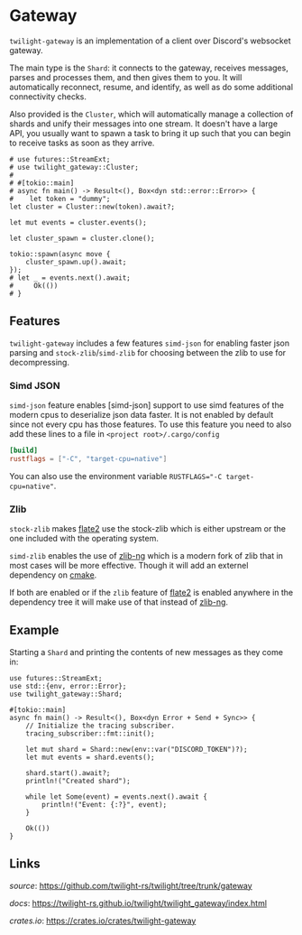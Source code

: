 # Gateway

`twilight-gateway` is an implementation of a client over Discord's websocket
gateway.

The main type is the `Shard`: it connects to the gateway, receives messages,
parses and processes them, and then gives them to you. It will automatically
reconnect, resume, and identify, as well as do some additional connectivity
checks.

Also provided is the `Cluster`, which will automatically manage a collection of
shards and unify their messages into one stream. It doesn't have a large API, you
usually want to spawn a task to bring it up such that you can begin to receive
tasks as soon as they arrive.

```rust,no_run
# use futures::StreamExt;
# use twilight_gateway::Cluster;
#
# #[tokio::main]
# async fn main() -> Result<(), Box<dyn std::error::Error>> {
#    let token = "dummy";
let cluster = Cluster::new(token).await?;

let mut events = cluster.events();

let cluster_spawn = cluster.clone();

tokio::spawn(async move {
    cluster_spawn.up().await;
});
# let _ = events.next().await;
#     Ok(())
# }
```

## Features

`twilight-gateway` includes a few features `simd-json` for enabling faster json
parsing and `stock-zlib`/`simd-zlib` for choosing between the zlib to use for
decompressing.

### Simd JSON

`simd-json` feature enables [simd-json] support to use simd features of the modern cpus
to deserialize json data faster. It is not enabled by default since not every cpu has those features.
To use this feature you need to also add these lines to a file in `<project root>/.cargo/config`
```toml
[build]
rustflags = ["-C", "target-cpu=native"]
```
You can also use the environment variable `RUSTFLAGS="-C target-cpu=native"`.

### Zlib

`stock-zlib` makes [flate2] use the stock-zlib which is either upstream or the
one included with the operating system.

`simd-zlib` enables the use of [zlib-ng] which is a modern fork of zlib that in
most cases will be more effective. Though it will add an externel dependency on
[cmake].

If both are enabled or if the `zlib` feature of [flate2] is enabled anywhere in
the dependency tree it will make use of that instead of [zlib-ng].

## Example

Starting a `Shard` and printing the contents of new messages as they come in:

```rust,no_run
use futures::StreamExt;
use std::{env, error::Error};
use twilight_gateway::Shard;

#[tokio::main]
async fn main() -> Result<(), Box<dyn Error + Send + Sync>> {
    // Initialize the tracing subscriber.
    tracing_subscriber::fmt::init();

    let mut shard = Shard::new(env::var("DISCORD_TOKEN")?);
    let mut events = shard.events();

    shard.start().await?;
    println!("Created shard");

    while let Some(event) = events.next().await {
        println!("Event: {:?}", event);
    }

    Ok(())
}
```

## Links

*source*: <https://github.com/twilight-rs/twilight/tree/trunk/gateway>

*docs*: <https://twilight-rs.github.io/twilight/twilight_gateway/index.html>

*crates.io*: <https://crates.io/crates/twilight-gateway>

[img:shard]: ./section_3_shard.png
[cmake]: https://cmake.org/
[flate2]: https://github.com/alexcrichton/flate2-rs
[zlib-ng]: https://github.com/zlib-ng/zlib-ng
